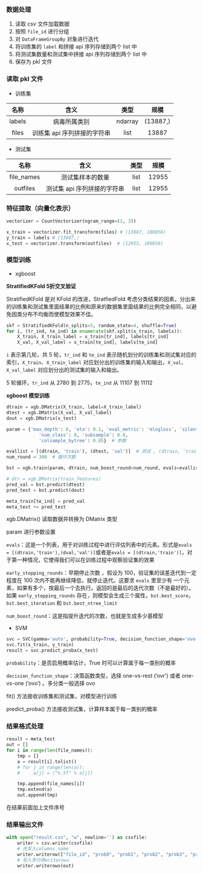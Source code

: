 ### 数据处理

1. 读取 csv 文件加载数据
2. 按照 `file_id` 进行分组
3. 对 `DataFrameGroupBy` 对象进行迭代
4. 将训练集的 `label` 和拼接 api 序列存储到两个 list 中
5. 将测试集数量和测试集中拼接 api 序列存储到两个 list 中
6. 保存为 pkl 文件

### 读取 pkl 文件

- 训练集

|  名称  |            含义             |  类型   |   规模   |
| :----: | :-------------------------: | :-----: | :------: |
| labels |        病毒所属类别         | ndarray | (13887,) |
| files  | 训练集 api 序列拼接的字符串 |  list   |  13887   |

- 测试集

|    名称    |            含义             | 类型 | 规模  |
| :--------: | :-------------------------: | :--: | :---: |
| file_names |      测试集样本的数量       | list | 12955 |
|  outfiles  | 测试集 api 序列拼接的字符串 | list | 12955 |

### 特征提取（向量化表示）

```python
vectorizer = CountVectorizer(ngram_range=(1, 3))

x_train = vectorizer.fit_transform(files) # (13887, 180858) 
y_train = labels # (13887,)
x_test = vectorizer.transform(outfiles)  # (12955, 180858)
```

### 模型训练

- xgboost

**StratifiedKFold 5折交叉验证**

StratifiedKFold 是对 KFold 的改进，StratfiedFold 考虑分类结果的因素，分出来的训练集和测试集里面结果的比例和原来的数据集里面结果的比例完全相同，以避免因类分布不均衡而使模型效果不佳。

```python
skf = StratifiedKFold(n_splits=5, random_state=4, shuffle=True)
for i, (tr_ind, te_ind) in enumerate(skf.split(x_train, labels)):
    X_train, X_train_label = x_train[tr_ind], labels[tr_ind]
    X_val, X_val_label = x_train[te_ind], labels[te_ind]
```

`i` 表示第几轮，共 5 轮，`tr_ind` 和 `te_ind` 表示随机划分的训练集和测试集对应的索引，`X_train`、`X_train_label` 对应划分出的训练集的输入和输出，`X_val`、`X_val_label` 对应划分出的测试集的输入和输出。

5 轮循环，`tr_ind` 从 2780 到 2775，`te_ind` 从 11107 到 11112

**xgboost 模型训练**

```python
dtrain = xgb.DMatrix(X_train, label=X_train_label)
dtest = xgb.DMatrix(X_val, X_val_label)
dout = xgb.DMatrix(x_test)

param = {'max_depth': 6, 'eta': 0.1, 'eval_metric': 'mlogloss', 'silent': 1, 'objective': 'multi:softprob',
            'num_class': 8, 'subsample': 0.8,
            'colsample_bytree': 0.85}  # 参数

evallist = [(dtrain, 'train'), (dtest, 'val')]  # 测试 , (dtrain, 'train')
num_round = 300  # 循环次数

bst = xgb.train(param, dtrain, num_boost_round=num_round, evals=evallist, early_stopping_rounds=50)

# dtr = xgb.DMatrix(train_features)
pred_val = bst.predict(dtest)
pred_test = bst.predict(dout)

meta_train[te_ind] = pred_val
meta_test += pred_test
```

xgb.DMatrix() 读取数据并转换为 DMatrix 类型

param 进行参数设置

`evals`：这是一个列表，用于对训练过程中进行评估列表中的元素。形式是`evals = [(dtrain,'train'),(dval,'val')]`或者是`evals = [(dtrain,'train')]`，对于第一种情况，它使得我们可以在训练过程中观察验证集的效果

`early_stopping_rounds`：早期停止次数 ，假设为 100，验证集的误差迭代到一定程度在 100 次内不能再继续降低，就停止迭代。这要求 `evals` 里至少有 一个元素，如果有多个，按最后一个去执行。返回的是最后的迭代次数（不是最好的）。如果 `early_stopping_rounds` 存在，则模型会生成三个属性，`bst.best_score`，`bst.best_iteration` 和 `bst.best_ntree_limit`

`num_boost_round`：这是指提升迭代的次数，也就是生成多少基模型

- SVM

```python
svc = SVC(gamma='auto', probability=True, decision_function_shape='ovo')
svc.fit(x_train, y_train)
result = svc.predict_proba(x_test)
```

`probability`：是否启用概率估计，True 时可以计算属于每一类别的概率

`decision_function_shape`：决策函数类型，选择 one-vs-rest (‘ovr’) 或者 one-vs-one (‘ovo’) 。多分类一般选择 ovo

fit() 方法接收训练集和测试集，对模型进行训练

predict_proba() 方法接收测试集，计算样本属于每一类别的概率

### 结果格式处理

```python
result = meta_test
out = []
for i in range(len(file_names)):
    tmp = []
    a = result[i].tolist()
    # for j in range(len(a)):
    #     a[j] = ("%.5f" % a[j])

    tmp.append(file_names[i])
    tmp.extend(a)
    out.append(tmp)
```

在结果前面加上文件序号

### 结果输出文件

```python
with open("result.csv", "w", newline='') as csvfile:
    writer = csv.writer(csvfile)
    # 先写入columns_name
    writer.writerow(["file_id", "prob0", "prob1", "prob2", "prob3", "prob4", "prob5", "prob6", "prob7"
    # 写入多行用writerows
    writer.writerows(out)
```

